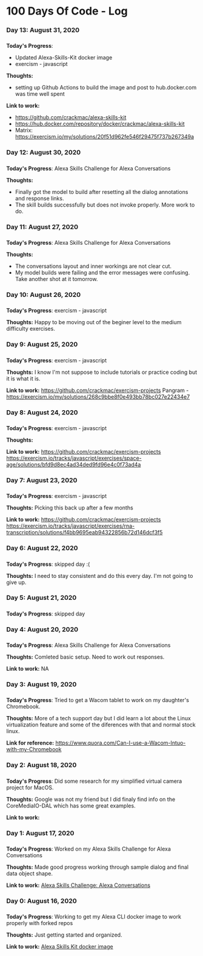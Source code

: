 # 100 Days Of Code - Log

### Day 13: August 31, 2020
##### 

**Today's Progress**:

- Updated Alexa-Skills-Kit docker image
- exercism - javascript

**Thoughts:** 

- setting up Github Actions to build the image and post to hub.docker.com was time well spent

**Link to work:**

- https://github.com/crackmac/alexa-skills-kit
- https://hub.docker.com/repository/docker/crackmac/alexa-skills-kit
- Matrix: https://exercism.io/my/solutions/20f51d962fe546f29475f737b267349a

### Day 12: August 30, 2020
##### 

**Today's Progress**: Alexa Skills Challenge for Alexa Conversations

**Thoughts:** 

- Finally got the model to build after resetting all the dialog annotations and response links.
- The skill builds successfully but does not invoke properly. More work to do.

### Day 11: August 27, 2020
##### 

**Today's Progress**: Alexa Skills Challenge for Alexa Conversations

**Thoughts:** 

- The conversations layout and inner workings are not clear cut. 
- My model builds were failing and the error messages were confusing. Take another shot at it tomorrow.

### Day 10: August 26, 2020
##### 

**Today's Progress**: exercism - javascript

**Thoughts:** Happy to be moving out of the beginer level to the medium difficulty exercises.

### Day 9: August 25, 2020
##### 

**Today's Progress**: exercism - javascript

**Thoughts:** I know I'm not suppose to include tutorials or practice coding but it is what it is.

**Link to work:** 
https://github.com/crackmac/exercism-projects
Pangram - https://exercism.io/my/solutions/268c9bbe8f0e493bb78bc027e22434e7

### Day 8: August 24, 2020
##### 

**Today's Progress**: exercism - javascript

**Thoughts:** 

**Link to work:** 
https://github.com/crackmac/exercism-projects
https://exercism.io/tracks/javascript/exercises/space-age/solutions/bfd9d8ec4ad34ded9fd96e4c0f73ad4a

### Day 7: August 23, 2020
##### 

**Today's Progress**: exercism - javascript

**Thoughts:** Picking this back up after a few months

**Link to work:** 
https://github.com/crackmac/exercism-projects
https://exercism.io/tracks/javascript/exercises/rna-transcription/solutions/f4bb9695eab94322856b72d146dcf3f5

### Day 6: August 22, 2020
##### 

**Today's Progress**: skipped day :(

**Thoughts:** I need to stay consistent and do this every day. I'm not going to give up.

### Day 5: August 21, 2020
##### 

**Today's Progress**: skipped day

### Day 4: August 20, 2020
##### 

**Today's Progress**: Alexa Skills Challenge for Alexa Conversations

**Thoughts:** Comleted basic setup. Need to work out responses.

**Link to work:** NA

### Day 3: August 19, 2020
##### 

**Today's Progress**: Tried to get a Wacom tablet to work on my daughter's Chromebook. 

**Thoughts:** More of a tech support day but I did learn a lot about the Linux virtualization feature and some of the diferences with that and normal stock linux.

**Link for reference:** 
https://www.quora.com/Can-I-use-a-Wacom-Intuo-with-my-Chromebook

### Day 2: August 18, 2020
##### 

**Today's Progress**: Did some research for my simplified virtual camera project for MacOS.

**Thoughts:** Google was not my friend but I did finaly find info on the CoreMediaIO-DAL which has some great examples.

**Link to work:** 

### Day 1: August 17, 2020
##### 

**Today's Progress**: Worked on my Alexa Skills Challenge for Alexa Conversations 

**Thoughts:** Made good progress working through sample dialog and final data object shape.

**Link to work:** [Alexa Skills Challenge: Alexa Conversations](https://alexaconversations.devpost.com/)

### Day 0: August 16, 2020
##### 

**Today's Progress**: Working to get my Alexa CLI docker image to work properly with forked repos

**Thoughts:** Just getting started and organized.

**Link to work:** [Alexa Skills Kit docker image](https://github.com/crackmac/alexa-skills-kit)
